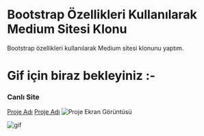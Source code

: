 # Bootstrap Özellikleri Kullanılarak Medium Sitesi Klonu

 Bootstrap özellikleri kullanılarak Medium sitesi klonunu yaptım.

# Gif için biraz bekleyiniz :-
### Canlı Site
[Proje Adı](https://github.com/KULLANICIADI/REPOADI/blob/BRANCHADI/index.html)
[Proje Adı](https://github.com/akarsu35/medium-clone/blob/index.html)
![Proje Ekran Görüntüsü](https://github.com/akarsu35/PatikaFrontend/assets/152394526/e6c473aa-ebc4-4495-a5c7-a670dc067acd)


![gif](https://github.com/akarsu35/PatikaFrontend/assets/152394526/e6c473aa-ebc4-4495-a5c7-a670dc067acd)
